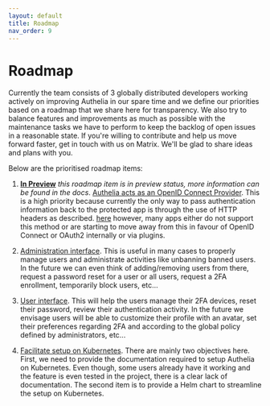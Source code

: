 ```yaml
---
layout: default
title: Roadmap
nav_order: 9
---
```


# Roadmap

Currently the team consists of 3 globally distributed developers working actively on improving Authelia in our spare time and we define
our priorities based on a roadmap that we share here for transparency. We also try to balance features and improvements as much as possible with
the maintenance tasks we have to perform to keep the backlog of open issues in a reasonable state.
If you're willing to contribute and help us move forward faster, get in touch with us on Matrix. We'll be glad to share
ideas and plans with you.

Below are the prioritised roadmap items:

1. **[In Preview](./configuration/identity-providers/oidc.md)** *this roadmap item is in preview status, more 
   information can be found in the docs*. 
   [Authelia acts as an OpenID Connect Provider](https://github.com/authelia/authelia/issues/189). This is a high 
   priority because currently the only way to pass authentication information back to the protected app is through the
   use of HTTP headers as described.
   [here](https://docs.authelia.com/deployment/supported-proxies/#how-can-the-backend-be-aware-of-the-authenticated-users)
   however, many apps either do not support this method or are starting to move away from this in favour of OpenID 
   Connect or OAuth2 internally or via plugins.

2. [Administration interface](https://github.com/authelia/authelia/issues/974). This is useful in many cases to
properly manage users and administrate activities like unbanning banned users. In the future we can even think of
adding/removing users from there, request a password reset for a user or all users, request a 2FA enrollment,
temporarily block users, etc...

3. [User interface](https://github.com/authelia/authelia/issues/303). This will help the users manage their 2FA
devices, reset their password, review their authentication activity.
In the future we envisage users will be able to customize their profile with an avatar, set their preferences
regarding 2FA and according to the global policy defined by administrators, etc...

4. [Facilitate setup on Kubernetes](https://github.com/authelia/authelia/issues/575). There are mainly two objectives
here. First, we need to provide the documentation required to setup Authelia on Kubernetes. Even though, some users
already have it working and the feature is even tested in the project, there is a clear lack of documentation. The
second item is to provide a Helm chart to streamline the setup on Kubernetes.
